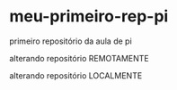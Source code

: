 # meu-primeiro-rep-pi
primeiro repositório da aula de pi

alterando repositório REMOTAMENTE

alterando repositório LOCALMENTE

